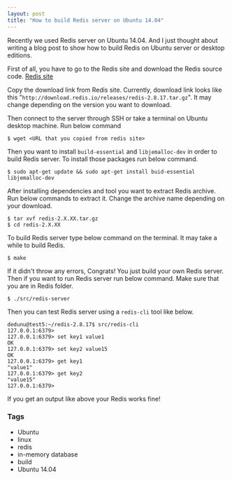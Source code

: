 ```yaml
---
layout: post
title: "How to build Redis server on Ubuntu 14.04"
---
```


Recently we used Redis server on Ubuntu 14.04. And I just thought about writing a blog post to show how to build Redis on Ubuntu server or desktop editions. 

First of all, you have to go to the Redis site and download the Redis source code. [Redis site](https://redis.io/)

Copy the download link from Redis site. Currently, download link looks like this "`http://download.redis.io/releases/redis-2.8.17.tar.gz`". It may change depending on the version you want to download.

Then connect to the server through SSH or take a terminal on Ubuntu desktop machine. Run below command

```console
$ wget <URL that you copied from redis site>
```

Then you want to install `build-essential` and `libjemalloc-dev` in order to build Redis server. To install those packages run below command.

```console
$ sudo apt-get update && sudo apt-get install buid-essential libjemalloc-dev
```

After installing dependencies and tool you want to extract Redis archive. Run below commands to extract it. Change the archive name depending on your download.

```console
$ tar xvf redis-2.X.XX.tar.gz
$ cd redis-2.X.XX
```

To build Redis server type below command on the terminal. It may take a while to build Redis.

```console
$ make
```

If it didn't throw any errors, Congrats! You just build your own Redis server. Then if you want to run Redis server run below command. Make sure that you are in Redis folder.

```console
$ ./src/redis-server
```

Then you can test Redis server using a `redis-cli` tool like below.

```console
dedunu@test5:~/redis-2.8.17$ src/redis-cli
127.0.0.1:6379>
127.0.0.1:6379> set key1 value1
OK
127.0.0.1:6379> set key2 value15
OK
127.0.0.1:6379> get key1
"value1"
127.0.0.1:6379> get key2
"value15"
127.0.0.1:6379> 
```

If you get an output like above your Redis works fine!

### Tags

- Ubuntu
- linux
- redis
- in-memory database
- build
- Ubuntu 14.04
